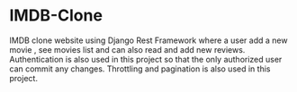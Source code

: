 # IMDB-Clone
IMDB clone website using Django Rest Framework
where a user add a new movie , see movies list and can also read and add new reviews.
Authentication is also used in this project so that the only authorized user can commit any changes.
Throttling and pagination is also used in this project.
